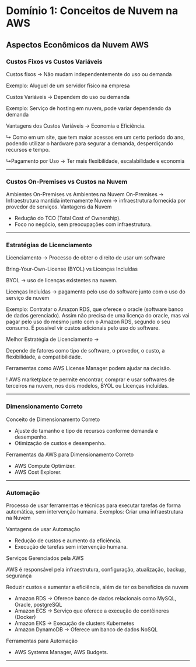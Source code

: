 # Domínio 1: Conceitos de Nuvem na AWS

## Aspectos Econômicos da Nuvem AWS

### **Custos Fixos vs Custos Variáveis**

Custos fixos → Não mudam independentemente do uso ou demanda

Exemplo: Aluguel de um servidor físico na empresa

Custos Variáveis → Dependem do uso ou demanda

Exemplo: Serviço de hosting em nuvem, pode variar dependendo da demanda

Vantagens dos Custos Variáveis → Economia e Eficiência. 

↳ Como em um site, que tem maior acessos em um certo período do ano, podendo utilizar o hardware para segurar a demanda, desperdiçando recursos e tempo.

↳Pagamento por Uso → Ter mais flexibilidade, escalabilidade e economia

<hr>

### **Custos On-Premises vs Custos na Nuvem**

Ambientes On-Premises vs Ambientes na Nuvem
On-Premises → Infraestrutura mantida internamente
Nuvem → infraestrutura fornecida por provedor de serviços.
Vantagens da Nuvem

- Redução do TCO (Total Cost of Ownership).
- Foco no negócio, sem preocupações com infraestrutura.

<hr>

### **Estratégias de Licenciamento**

Licenciamento → Processo de obter o direito de usar um software

Bring-Your-Own-License (BYOL) vs Licenças Incluídas

BYOL → uso de licenças existentes na nuvem.

Licenças Incluídas → pagamento pelo uso do software junto com o uso do serviço de nuvem

Exemplo: Contratar o Amazon RDS, que oferece o oracle (software banco de dados gerenciado). Assim não precisa de uma licença do oracle, mas vai pagar pelo uso do mesmo junto com o Amazon RDS, segundo o seu consumo. É possível vir custos adicionais pelo uso do software.

Melhor Estratégia de Licenciamento → 

Depende de fatores como tipo de software, o provedor, o custo, a flexibilidade, a compatibilidade.

Ferramentas como AWS License Manager podem ajudar na decisão.

! AWS marketplace te permite encontrar, comprar e usar softwares de terceiros na nuvem, nos dois modelos, BYOL ou Licenças incluídas.

---

### **Dimensionamento Correto**

Conceito de Dimensionamento Correto

- Ajuste do tamanho e tipo de recursos conforme demanda e desempenho.
- Otimização de custos e desempenho.

Ferramentas da AWS para Dimensionamento Correto

- AWS Compute Optimizer.
- AWS Cost Explorer.

<hr>

### **Automação**

Processo de usar ferramentas e técnicas para executar tarefas de forma automática, sem intervenção humana.
Exemplos: Criar uma infraestrutura na Nuvem

Vantagens de usar Automação

- Redução de custos e aumento da eficiência.
- Execução de tarefas sem intervenção humana.

Serviços Gerenciados pela AWS

AWS é responsável pela infraestrutura, configuração, atualização, backup, segurança

Reduzir custos e aumentar a eficiência, além de ter os benefícios da nuvem

- Amazon RDS → Oferece banco de dados relacionais como MySQL, Oracle, postgreSQL
- Amazon ECS → Serviço que oferece a execução de contêineres (Docker)
- Amazon EKS → Execução de clusters Kubernetes
- Amazon DynamoDB → Oferece um banco de dados NoSQL

Ferramentas para Automação

- AWS Systems Manager, AWS Budgets.

<hr>
